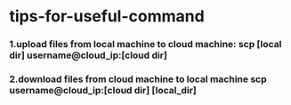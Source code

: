 # tips-for-useful-command
### 1.upload files from local machine to cloud machine: scp [local dir] username@cloud_ip:[cloud dir]
### 2.download files from cloud machine to local machine scp username@cloud_ip:[cloud dir] [local_dir]

